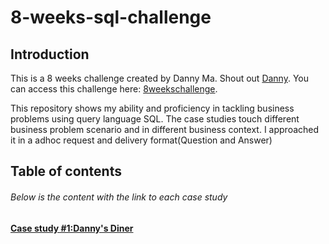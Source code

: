 # 8-weeks-sql-challenge


## Introduction
This is a 8 weeks challenge created by Danny Ma. Shout out [Danny](https://www.linkedin.com/company/datawithdanny).
You can access this challenge here: [8weekschallenge](https://8weeksqlchallenge.com).

This repository shows my ability and proficiency in tackling business problems using query language SQL. The case studies touch different business problem scenario and in different business context. I approached it in a adhoc request and delivery format(Question and Answer)

## Table of contents
###### _Below is the content with the link to each case study_

#### [Case study #1:Danny's Diner](https://github.com/Echooed/8-weeks-sql-challenge/blob/main/CS.1%20Danny's%20diner.md)

